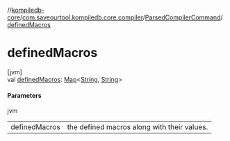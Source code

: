 //[kompiledb-core](../../../index.md)/[com.saveourtool.kompiledb.core.compiler](../index.md)/[ParsedCompilerCommand](index.md)/[definedMacros](defined-macros.md)

# definedMacros

[jvm]\
val [definedMacros](defined-macros.md): [Map](https://kotlinlang.org/api/latest/jvm/stdlib/kotlin.collections/-map/index.html)&lt;[String](https://kotlinlang.org/api/latest/jvm/stdlib/kotlin/-string/index.html), [String](https://kotlinlang.org/api/latest/jvm/stdlib/kotlin/-string/index.html)&gt;

#### Parameters

jvm

| | |
|---|---|
| definedMacros | the defined macros along with their values. |

